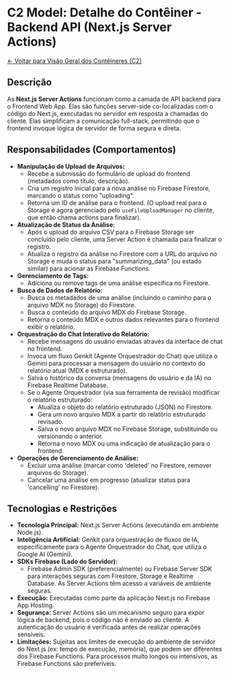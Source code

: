 
# C2 Model: Detalhe do Contêiner - Backend API (Next.js Server Actions)

[<- Voltar para Visão Geral dos Contêineres (C2)](./index.md)

## Descrição

As **Next.js Server Actions** funcionam como a camada de API backend para o Frontend Web App. Elas são funções server-side co-localizadas com o código do Next.js, executadas no servidor em resposta a chamadas do cliente. Elas simplificam a comunicação full-stack, permitindo que o frontend invoque lógica de servidor de forma segura e direta.

## Responsabilidades (Comportamentos)

*   **Manipulação de Upload de Arquivos:**
    *   Recebe a submissão do formulário de upload do frontend (metadados como título, descrição).
    *   Cria um registro inicial para a nova análise no Firebase Firestore, marcando o status como "uploading".
    *   Retorna um ID de análise para o frontend. (O upload real para o Storage é agora gerenciado pelo `useFileUploadManager` no cliente, que então chama actions para finalizar).
*   **Atualização de Status da Análise:**
    *   Após o upload do arquivo CSV para o Firebase Storage ser concluído pelo cliente, uma Server Action é chamada para finalizar o registro.
    *   Atualiza o registro da análise no Firestore com a URL do arquivo no Storage e muda o status para "summarizing_data" (ou estado similar) para acionar as Firebase Functions.
*   **Gerenciamento de Tags:**
    *   Adiciona ou remove tags de uma análise específica no Firestore.
*   **Busca de Dados de Relatório:**
    *   Busca os metadados de uma análise (incluindo o caminho para o arquivo MDX no Storage) do Firestore.
    *   Busca o conteúdo do arquivo MDX do Firebase Storage.
    *   Retorna o conteúdo MDX e outros dados relevantes para o frontend exibir o relatório.
*   **Orquestração do Chat Interativo do Relatório:**
    *   Recebe mensagens do usuário enviadas através da interface de chat no frontend.
    *   Invoca um fluxo Genkit (Agente Orquestrador do Chat) que utiliza o Gemini para processar a mensagem do usuário no contexto do relatório atual (MDX e estruturado).
    *   Salva o histórico da conversa (mensagens do usuário e da IA) no Firebase Realtime Database.
    *   Se o Agente Orquestrador (via sua ferramenta de revisão) modificar o relatório estruturado:
        *   Atualiza o objeto do relatório estruturado (JSON) no Firestore.
        *   Gera um novo arquivo MDX a partir do relatório estruturado revisado.
        *   Salva o novo arquivo MDX no Firebase Storage, substituindo ou versionando o anterior.
        *   Retorna o novo MDX ou uma indicação de atualização para o frontend.
*   **Operações de Gerenciamento de Análise:**
    *   Excluir uma análise (marcar como 'deleted' no Firestore, remover arquivos do Storage).
    *   Cancelar uma análise em progresso (atualizar status para 'cancelling' no Firestore).

## Tecnologias e Restrições

*   **Tecnologia Principal:** Next.js Server Actions (executando em ambiente Node.js).
*   **Inteligência Artificial:** Genkit para orquestração de fluxos de IA, especificamente para o Agente Orquestrador do Chat, que utiliza o Google AI (Gemini).
*   **SDKs Firebase (Lado do Servidor):**
    *   Firebase Admin SDK (preferencialmente) ou Firebase Server SDK para interações seguras com Firestore, Storage e Realtime Database. As Server Actions têm acesso a variáveis de ambiente seguras.
*   **Execução:** Executadas como parte da aplicação Next.js no Firebase App Hosting.
*   **Segurança:** Server Actions são um mecanismo seguro para expor lógica de backend, pois o código não é enviado ao cliente. A autenticação do usuário é verificada antes de realizar operações sensíveis.
*   **Limitações:** Sujeitas aos limites de execução do ambiente de servidor do Next.js (ex: tempo de execução, memória), que podem ser diferentes dos Firebase Functions. Para processos muito longos ou intensivos, as Firebase Functions são preferíveis.
